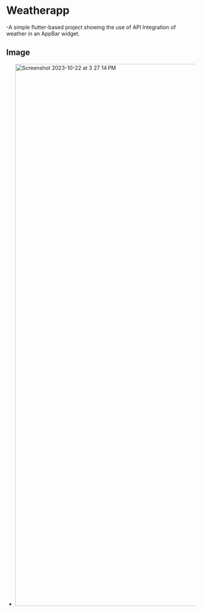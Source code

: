 # Weatherapp

-A simple flutter-based project showing the use of API Integration of weather in an AppBar widget.

## Image
- <img width="1440" alt="Screenshot 2023-10-22 at 3 27 14 PM" src="https://github.com/dev-32/Weather_AppBar/assets/99115141/172e9f65-7234-46d2-8099-f0903b055c4d">

